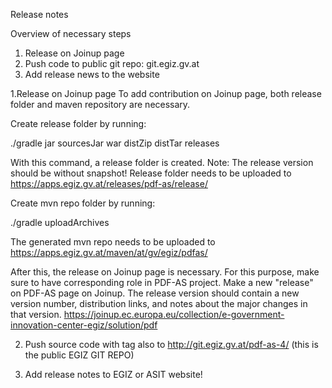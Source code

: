 Release notes

Overview of necessary steps
1. Release on Joinup page
2. Push code to public git repo: git.egiz.gv.at
3. Add release news to the website

1.Release on Joinup page
To add contribution on Joinup page, both release folder and maven repository are necessary.

Create release folder by running:

./gradle jar sourcesJar war distZip distTar releases

With this command, a release folder is created. 
Note: The release version should be without snapshot!
Release folder needs to be uploaded to https://apps.egiz.gv.at/releases/pdf-as/release/ 

Create mvn repo folder by running:

./gradle uploadArchives

The generated mvn repo needs to be uploaded to https://apps.egiz.gv.at/maven/at/gv/egiz/pdfas/

After this, the release on Joinup page is necessary. 
For this purpose, make sure to have corresponding role in PDF-AS project. 
Make a new "release" on PDF-AS page on Joinup. The release version should contain a new version number, distribution links, and notes about the major changes in that version.
https://joinup.ec.europa.eu/collection/e-government-innovation-center-egiz/solution/pdf 


2. Push source code with tag also to  http://git.egiz.gv.at/pdf-as-4/ (this is the public EGIZ GIT REPO) 

3. Add release notes to EGIZ or ASIT website! 
